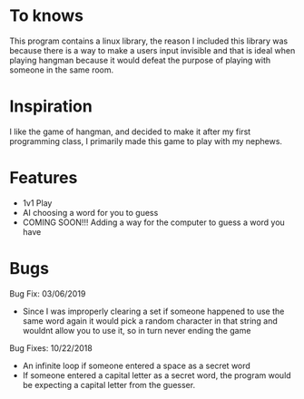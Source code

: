 
# To knows
This program contains a linux library, the reason I included this library was because 
there is a way to make a users input invisible and that is ideal when playing hangman because 
it would defeat the purpose of playing with someone in the same room.

# Inspiration
I like the game of hangman, and decided to make it after my first programming class, I primarily made this game to 
play with my nephews.

# Features                                                      
- 1v1 Play                                                                                           
- AI choosing a word for you to guess                                                                 
- COMING SOON!!! Adding a way for the computer to guess a word you have                                       

# Bugs 
Bug Fix: 03/06/2019
- Since I was improperly clearing a set if someone happened to use the same word again it would pick a random character in that string and wouldnt allow you to use it, so in turn never ending the game                                                        

Bug Fixes: 10/22/2018
- An infinite loop if someone entered a space as a secret word
- If someone entered a capital letter as a secret word, the program would 
be expecting a capital letter from the guesser.

